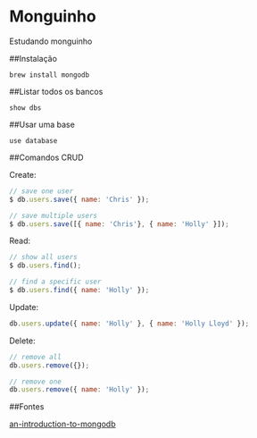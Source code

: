 # Monguinho

Estudando monguinho

##Instalação

`
brew install mongodb
`

##Listar todos os bancos

`
show dbs
`

##Usar uma base

`
use database
`

##Comandos CRUD

Create:
```javascript
// save one user
$ db.users.save({ name: 'Chris' });

// save multiple users
$ db.users.save([{ name: 'Chris'}, { name: 'Holly' }]);
```

Read:
```javascript
// show all users
$ db.users.find();

// find a specific user
$ db.users.find({ name: 'Holly' });
```

Update:
```javascript
db.users.update({ name: 'Holly' }, { name: 'Holly Lloyd' });
```

Delete:
```javascript
// remove all
db.users.remove({});

// remove one
db.users.remove({ name: 'Holly' });
```

##Fontes

[an-introduction-to-mongodb](https://scotch.io/tutorials/an-introduction-to-mongodb)
